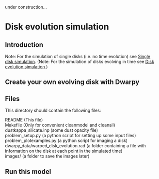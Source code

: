 under construction...

# Disk evolution simulation

Introduction
------------

Note: For the simulation of single disks (i.e. no time evolution) see [Single disk simulation](#single-disk-simulation).
(Note: For the simulation of disks evolving in time see [Disk evolution simulation](#disk-evolution-simulation).)

Create your own evolving disk with Dwarpy
-----------------------------------------



Files
-----
This directory should contain the following files:

  README                         (This file)  
  Makefile                       (Only for convenient cleanmodel and cleanall)  
  dustkappa_silicate.inp         (some dust opacity file)  
  problem_setup.py               (a python script for setting up some input files)    
  problem_plotexamples.py        (a python script for imaging a disk)  
  dwarpy_data/warped_disk_evolution.rad	 (a folder containing a file with information on the disk at each point in the simulated time)  
  images/                        (a folder to save the images later)

Run this model
--------------
